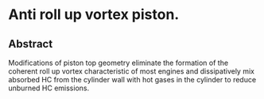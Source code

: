 # Anti roll up vortex piston.

## Abstract
Modifications of piston top geometry eliminate the formation of the coherent roll up vortex characteristic of most engines and dissipatively mix absorbed HC from the cylinder wall with hot gases in the cylinder to reduce unburned HC emissions.